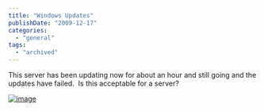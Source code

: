 ```yaml
---
title: "Windows Updates"
publishDate: "2009-12-17"
categories: 
  - "general"
tags:
  - "archived"
---
```


This server has been updating now for about an hour and still going and the updates have failed.  Is this acceptable for a server?

[![image](https://ramberlinggeek.co.uk/wp-content/uploads/2009/12/image_thumb2.png "image")](https://ramberlinggeek.co.uk/wp-content/uploads/2009/12/image2.png)
